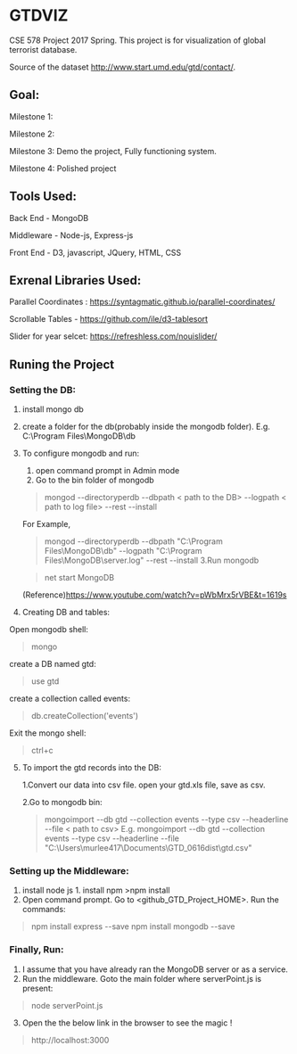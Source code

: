 # GTDVIZ
CSE 578 Project 2017 Spring.
This project is for visualization of global terrorist database.

Source of the dataset http://www.start.umd.edu/gtd/contact/.


## Goal:
Milestone 1:

Milestone 2:

Milestone 3: Demo the project, Fully functioning system.

Milestone 4: Polished project


## Tools Used:

Back End   - MongoDB

Middleware - Node-js, Express-js

Front End  - D3, javascript, JQuery, HTML, CSS


## Exrenal Libraries Used:

Parallel Coordinates : https://syntagmatic.github.io/parallel-coordinates/

Scrollable Tables - https://github.com/ile/d3-tablesort

Slider for year selcet: https://refreshless.com/nouislider/


## Runing the Project
### Setting the DB:
1. install mongo db
2. create a folder for the db(probably inside the mongodb folder). E.g. C:\Program Files\MongoDB\db
3. To configure mongodb and run: 
    1. open command prompt in Admin mode
    2. Go to the bin folder of mongodb

    >mongod --directoryperdb --dbpath < path to the DB> --logpath < path to log file> --rest --install

    For Example, 

    >mongod --directoryperdb --dbpath "C:\Program Files\MongoDB\db" --logpath "C:\Program Files\MongoDB\server.log" --rest --install
    3.Run mongodb

    >net start MongoDB

    (Reference)https://www.youtube.com/watch?v=pWbMrx5rVBE&t=1619s
4. Creating DB and tables:

Open mongodb shell:

>mongo

create a DB named gtd:

>use gtd

create a collection called events:

>db.createCollection('events')

Exit the mongo shell:

>ctrl+c


5. To import the gtd records into the DB:

    1.Convert our data into csv file. open your gtd.xls file, save as csv.
    
    2.Go to mongodb bin:
    
    >mongoimport --db gtd --collection events --type csv --headerline --file < path to csv>
    E.g. 
    >mongoimport --db gtd --collection events --type csv --headerline --file "C:\Users\murlee417\Documents\GTD_0616dist\gtd.csv"

### Setting up the Middleware:
1. install node js
        1.  install npm 
        >npm install
2. Open command prompt. Go to <github_GTD_Project_HOME>. 
Run the commands:
>npm install express --save
>npm install mongodb --save

<!--
ignore the below commands
-------------------------
To configure the project:
>npm init 
set the starting point to index.html
-->

### Finally, Run:
1. I assume that you have already ran the MongoDB server or as a service.
2. Run the middleware. Goto the main folder where serverPoint.js is present:
>node serverPoint.js
3. Open the the below link in the browser to see the magic !
>http://localhost:3000






